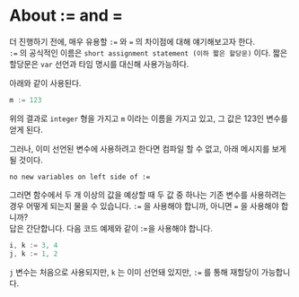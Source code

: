 # About := and =

더 진행하기 전에, 매우 유용할 `:=` 와 `=` 의 차이점에 대해 얘기해보고자 한다.  
`:=` 의 공식적인 이름은 `short assignment statement (이하 짧은 할당문)` 이다. 짧은 할당문은 `var` 선언과 타임 명시를 대신해 사용가능하다.

아래와 같이 사용된다.

```go
m := 123
```

위의 결과로 `integer` 형을 가지고 `m` 이라는 이름을 가지고 있고, 그 값은 123인 변수를 얻게 된다.  

그러나, 이미 선언된 변수에 사용하려고 한다면 컴파일 할 수 없고, 아래 메시지를 보게 될 것이다.

```shell
no new variables on left side of :=
```

그러면 함수에서 두 개 이상의 값을 예상할 때 두 값 중 하나는 기존 변수를 사용하려는 경우 어떻게 되는지 물을 수 있습니다.
`:=` 을 사용해야 합니까, 아니면 `=` 을 사용해야 합니까?  
답은 간단합니다. 다음 코드 예제와 같이 :=을 사용해야 합니다.

```go
i, k := 3, 4
j, k := 1, 2
```

`j` 변수는 처음으로 사용되지만, `k` 는 이미 선언돼 있지만, `:=` 를 통해 재할당이 가능합니다. 